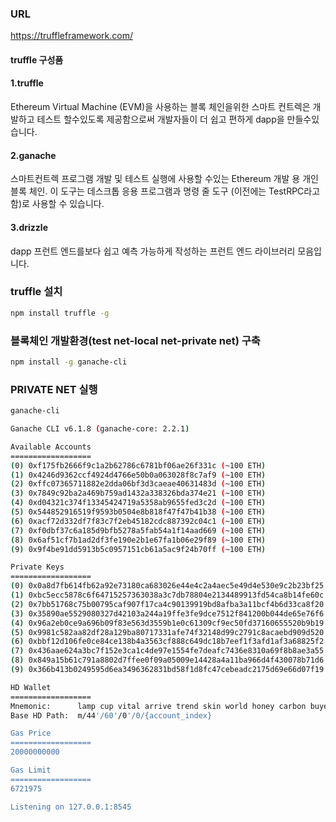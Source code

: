 ### URL
https://truffleframework.com/

#### truffle 구성품
#### 1.truffle
Ethereum Virtual Machine (EVM)을 사용하는 블록 체인을위한 스마트 컨트렉은 개발하고 테스트 할수있도록 제공함으로써 개발자들이 더 쉽고 편하게 dapp을 만들수있습니다.

#### 2.ganache
스마트컨트렉 프로그램 개발 및 테스트 실행에 사용할 수있는 Ethereum 개발 용 개인 블록 체인. 이 도구는 데스크톱 응용 프로그램과 명령 줄 도구 (이전에는 TestRPC라고 함)로 사용할 수 있습니다.

#### 3.drizzle
dapp 프런트 엔드를보다 쉽고 예측 가능하게 작성하는 프런트 엔드 라이브러리 모음입니다.



### truffle 설치
```bash
npm install truffle -g
```

### 블록체인 개발환경(test net-local net-private net) 구축
```bash
npm install -g ganache-cli
```

### PRIVATE NET 실행
```bash
ganache-cli
```

```bash
Ganache CLI v6.1.8 (ganache-core: 2.2.1)

Available Accounts
==================
(0) 0xf175fb2666f9c1a2b62786c6781bf06ae26f331c (~100 ETH)
(1) 0x4246d9362ccf4924d4766e50b0a063028f8c7af9 (~100 ETH)
(2) 0xffc07365711882e2dda06bf3d3caeae40631483d (~100 ETH)
(3) 0x7849c92ba2a469b759ad1432a338326bda374e21 (~100 ETH)
(4) 0xd04321c374f13345424719a5358ab9655fed3c2d (~100 ETH)
(5) 0x544852916519f9593b0504e8b818f47f47b41b38 (~100 ETH)
(6) 0xacf72d332df7f83c7f2eb45182cdc887392c04c1 (~100 ETH)
(7) 0xf0dbf37c6a185d9bfb5278a5fab54a1f14aad669 (~100 ETH)
(8) 0x6af51cf7b1ad2df3fe190e2b1e67fa1b06e29f89 (~100 ETH)
(9) 0x9f4be91dd5913b5c0957151cb61a5ac9f24b70ff (~100 ETH)

Private Keys
==================
(0) 0x0a8d7fb614fb62a92e73180ca683026e44e4c2a4aec5e49d4e530e9c2b23bf25
(1) 0xbc5ecc5878c6f64715257363038a3c7db78804e2134489913fd54ca8b14fe60c
(2) 0x7bb51768c75b00795caf907f17ca4c90139919bd8afba3a11bcf4b6d33ca8f20
(3) 0x35890ae5529080327d42103a244a19ffe3fe9dce7512f841200b044de65e76f6
(4) 0x96a2eb0ce9a696b09f83e563d3559b1e0c61309cf9ec50fd37160655520b9b19
(5) 0x9981c582aa82df28a129ba80717331afe74f32148d99c2791c8acaebd909d520
(6) 0xbbf12d106fe0ce84ce138b4a3563cf888c649dc18b7eef1f3afd1af3a68825f2
(7) 0x436aae624a3bc7f152e3ca1c4de97e1554fe7deafc7436e8310a69f8b8ae3a55
(8) 0x849a15b61c791a8802d7ffee0f09a05009e14428a4a11ba966d4f430078b71d6
(9) 0x366b413b0249595d6ea3496362831bd58f1d8fc47cebeadc2175d69e66d07f19

HD Wallet
==================
Mnemonic:      lamp cup vital arrive trend skin world honey carbon buyer vivid timber
Base HD Path:  m/44'/60'/0'/0/{account_index}

Gas Price
==================
20000000000

Gas Limit
==================
6721975

Listening on 127.0.0.1:8545
```
